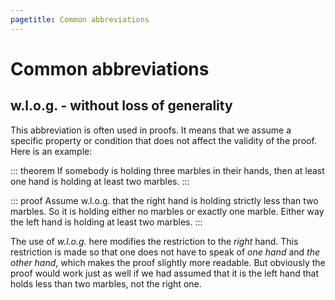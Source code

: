 ```yaml
---
pagetitle: Common abbreviations
---
```


# Common abbreviations

## w.l.o.g. - without loss of generality

This abbreviation is often used in proofs.
It means that we assume a specific property or condition that does not affect the validity of the proof.
Here is an example:

::: theorem
If somebody is holding three marbles in their hands, then at least one hand is holding at least two marbles.
:::

::: proof
Assume w.l.o.g. that the right hand is holding strictly less than two marbles.
So it is holding either no marbles or exactly one marble.
Either way the left hand is holding at least two marbles.
:::

The use of *w.l.o.g.* here modifies the restriction to the *right* hand.
This restriction is made so that one does not have to speak of *one hand* and *the other hand*, which makes the proof slightly more readable.
But obviously the proof would work just as well if we had assumed that it is the left hand that holds less than two marbles, not the right one.
